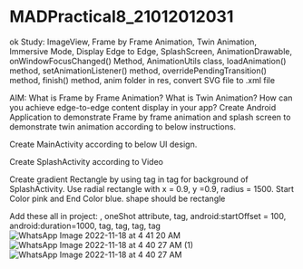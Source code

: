 # MADPractical8_21012012031
ok
Study: ImageView, Frame by Frame Animation, Twin Animation, Immersive Mode, Display Edge to Edge, SplashScreen, AnimationDrawable, onWindowFocusChanged() Method, AnimationUtils class, loadAnimation() method, setAnimationListener() method, overridePendingTransition() method, finish() method, anim folder in res, convert SVG file to .xml file

AIM: What is Frame by Frame Animation? What is Twin Animation? How can you achieve edge-to-edge content display in your app? Create Android Application to demonstrate Frame by frame animation and splash screen to demonstrate twin animation according to below instructions.

Create MainActivity according to below UI design.

Create SplashActivity according to Video

Create gradient Rectangle by using tag in tag for background of SplashActivity. Use radial rectangle with x = 0.9, y =0.9, radius = 1500. Start Color pink and End Color blue. shape should be rectangle

Add these all in project: , oneShot attribute, tag, android:startOffset = 100, android:duration=1000, tag, tag, tag, tag
![WhatsApp Image 2022-11-18 at 4 41 20 AM](https://user-images.githubusercontent.com/110801380/202582040-06e8046b-21d2-4852-9c63-181572cb89eb.jpeg)
![WhatsApp Image 2022-11-18 at 4 40 27 AM (1)](https://user-images.githubusercontent.com/110801380/202582069-537b7fb3-4e8c-4dec-ae0b-01cdcd82612d.jpeg)
![WhatsApp Image 2022-11-18 at 4 40 27 AM](https://user-images.githubusercontent.com/110801380/202582073-5dd91d8e-6972-4f58-8ba6-836af7b4d057.jpeg)
